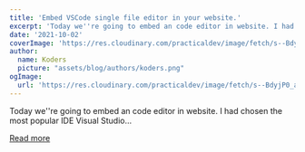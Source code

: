 ```yaml
---
title: 'Embed VSCode single file editor in your website.'
excerpt: 'Today we''re going to embed an code editor in website. I had chosen the most popular IDE Visual Studio...'
date: '2021-10-02'
coverImage: 'https://res.cloudinary.com/practicaldev/image/fetch/s--BdyjP0_a--/c_imagga_scale,f_auto,fl_progressive,h_420,q_auto,w_1000/https://dev-to-uploads.s3.amazonaws.com/uploads/articles/px1fv65d4k1e8upur46k.jpg'
author:
  name: Koders
  picture: "assets/blog/authors/koders.png"
ogImage:
  url: 'https://res.cloudinary.com/practicaldev/image/fetch/s--BdyjP0_a--/c_imagga_scale,f_auto,fl_progressive,h_420,q_auto,w_1000/https://dev-to-uploads.s3.amazonaws.com/uploads/articles/px1fv65d4k1e8upur46k.jpg'
---
```


Today we''re going to embed an code editor in website. I had chosen the most popular IDE Visual Studio...

[Read more](https://dev.to/ksengine/embed-vscode-single-file-editor-in-your-website-176j)
